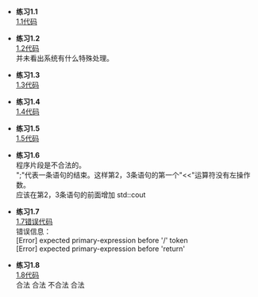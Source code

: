 * **练习1.1**  
[1.1代码](1.1.cpp) 

* **练习1.2**  
[1.2代码](1.2.cpp)   
并未看出系统有什么特殊处理。 

* **练习1.3**  
[1.3代码](1.3.cpp)   

* **练习1.4**  
[1.4代码](1.4.cpp)   

* **练习1.5**  
[1.5代码](1.5.cpp)   

* **练习1.6**  
程序片段是不合法的。  
";"代表一条语句的结束。这样第2，3条语句的第一个"<<"运算符没有左操作数。  
应该在第2，3条语句的前面增加 std::cout  

* **练习1.7**  
[1.7错误代码](1.7.cpp)   
错误信息：  
[Error] expected primary-expression before '/' token  
[Error] expected primary-expression before 'return'  

* **练习1.8**  
[1.8代码](1.8.cpp)   
合法 合法 不合法 合法  
